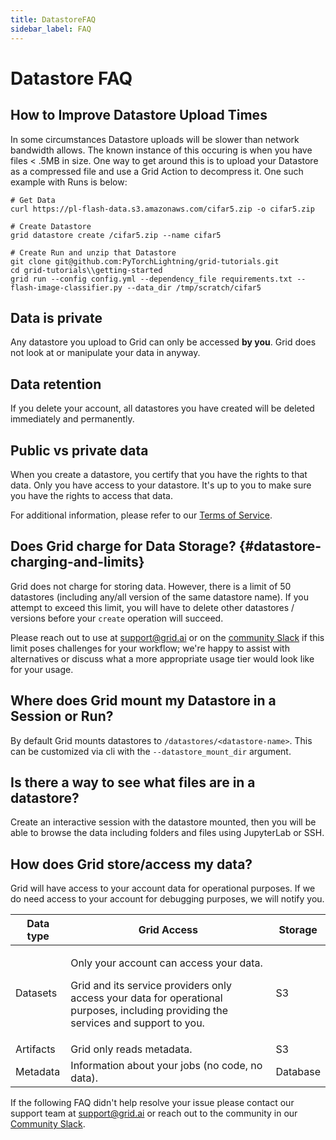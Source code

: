 ```yaml
---
title: DatastoreFAQ
sidebar_label: FAQ
---
```


# Datastore FAQ

## How to Improve Datastore Upload Times
In some circumstances Datastore uploads will be slower than network bandwidth allows. The known instance
of this occuring is when you have files < .5MB in size. One way to get around this is to upload your 
Datastore as a compressed file and use a Grid Action to decompress it. One such example with Runs is below:

```
# Get Data
curl https://pl-flash-data.s3.amazonaws.com/cifar5.zip -o cifar5.zip

# Create Datastore
grid datastore create /cifar5.zip --name cifar5

# Create Run and unzip that Datastore
git clone git@github.com:PyTorchLightning/grid-tutorials.git
cd grid-tutorials\\getting-started
grid run --config config.yml --dependency_file requirements.txt -- flash-image-classifier.py --data_dir /tmp/scratch/cifar5
```

## Data is private

Any datastore you upload to Grid can only be accessed **by you**. Grid does not look at or
manipulate your data in anyway.

## Data retention

If you delete your account, all datastores you have created will be deleted immediately
and permanently.

## Public vs private data

When you create a datastore, you certify that you have the rights to that data. Only you
have access to your datastore. It's up to you to make sure you have the rights to access
that data. 

For additional information, please refer to our [Terms of Service](https://www.grid.ai/terms-of-service/).

## Does Grid charge for Data Storage? {#datastore-charging-and-limits}

Grid does not charge for storing data. However, there is a limit of 50 datastores
(including any/all version of the same datastore name). If you attempt to exceed this
limit, you will have to delete other datastores / versions before your `create` operation
will succeed. 

Please reach out to use at [support@grid.ai](mailto:support@grid.ai) or on the [community
Slack](https://gridai-community.slack.com) if this limit poses challenges for your
workflow; we're happy to assist with alternatives or discuss what a more appropriate usage
tier would look like for your usage.

## Where does Grid mount my Datastore in a Session or Run?

By default Grid mounts datastores to `/datastores/<datastore-name>`. This can be
customized via cli with the  `--datastore_mount_dir` argument.

## Is there a way to see what files are in a datastore?

Create an interactive session with the datastore mounted, then you will be able to browse
the data including folders and files using JupyterLab or SSH.

## How does Grid store/access my data?

Grid will have access to your account data for operational purposes. If we do need access
to your account for debugging purposes, we will notify you.

<table>
  <thead>
    <tr>
      <th className="text-align-left">Data type</th>
      <th className="text-align-left">Grid Access</th>
      <th className="text-align-left">Storage</th>
    </tr>
  </thead>
  <tbody>
    <tr>
      <td className="text-align-left">Datasets</td>
      <td className="text-align-left">
        <p>Only your account can access your data.</p>
        <p>Grid and its service providers only access your data for operational purposes,
          including providing the services and support to you.</p>
      </td>
      <td className="text-align-left">S3</td>
    </tr>
    <tr>
      <td className="text-align-left">Artifacts</td>
      <td className="text-align-left">Grid only reads metadata.</td>
      <td className="text-align-left">S3</td>
    </tr>
    <tr>
      <td className="text-align-left">Metadata</td>
      <td className="text-align-left">Information about your jobs (no code, no data).</td>
      <td className="text-align-left">Database</td>
    </tr>
  </tbody>
</table>


If the following FAQ didn't help resolve your issue please contact our support team at 
[support@grid.ai](mailto:support@grid.ai) or reach out to the community in our [Community Slack](https://gridai-community.slack.com).
